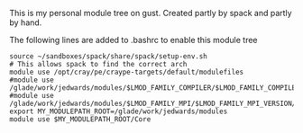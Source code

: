 This is my personal module tree on gust.  Created partly by spack and
partly by hand.

The following lines are added to .bashrc to enable this module tree
```
source ~/sandboxes/spack/share/spack/setup-env.sh
# This allows spack to find the correct arch
module use /opt/cray/pe/craype-targets/default/modulefiles
#module use /glade/work/jedwards/modules/$LMOD_FAMILY_COMPILER/$LMOD_FAMILY_COMPILER_VERSION
#module use /glade/work/jedwards/modules/$LMOD_FAMILY_MPI/$LMOD_FAMILY_MPI_VERSION/$LMOD_FAMILY_COMPILER/$LMOD_FAMILY_COMPILER_VERSION
export MY_MODULEPATH_ROOT=/glade/work/jedwards/modules
module use $MY_MODULEPATH_ROOT/Core
```
